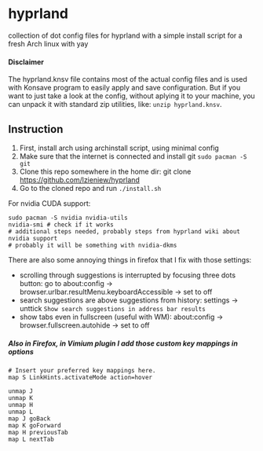 # hyprland
collection of dot config files for hyprland with a simple install script for a fresh Arch linux with yay

#### Disclaimer
The hyprland.knsv file contains most of the actual config files and is used with Konsave program to easily apply and save configuration. But if you want to just take a look at the config, without aplying it to your machine, you can unpack it with standard zip utilities, like: `unzip hyprland.knsv`.

## Instruction

1. First, install arch using archinstall script, using minimal config
2. Make sure that the internet is connected and install git `sudo pacman -S git`
3. Clone this repo somewhere in the home dir: git clone https://github.com/lzieniew/hyprland
4. Go to the cloned repo and run `./install.sh`



For nvidia CUDA support:
```
sudo pacman -S nvidia nvidia-utils
nvidia-smi # check if it works
# additional steps needed, probably steps from hyprland wiki about nvidia support
# probably it will be something with nvidia-dkms
```

There are also some annoying things in firefox that I fix with those settings:
- scrolling through suggestions is interrupted by focusing three dots button: go to about:config -> browser.urlbar.resultMenu.keyboardAccessible -> set to off
- search suggestions are above suggestions from history: settings -> unttick `Show search suggestions in address bar results`
- show tabs even in fullscreen (useful with WM): about:config -> browser.fullscreen.autohide -> set to off

##### Also in Firefox, in Vimium plugin I add those custom key mappings in options
```
# Insert your preferred key mappings here.
map S LinkHints.activateMode action=hover

unmap J
unmap K
unmap H
unmap L
map J goBack
map K goForward
map H previousTab
map L nextTab
```
